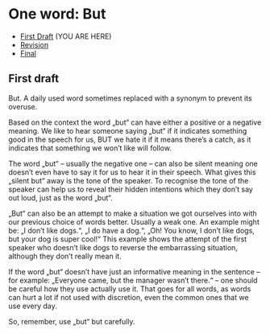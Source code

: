 # One word: But

- [First Draft](first-draft.md) (YOU ARE HERE)
- [Revision](revision.md)
- [Final](index.md)

## First draft

But. A daily used word sometimes replaced with a synonym to prevent its overuse. 

Based on the context the word „but“ can have either a positive or a negative meaning. We like to hear someone saying „but“ if it indicates something good in the speech for us, BUT we hate it if it means there’s a catch, as it indicates that something we won’t like will follow.

The word „but“ – usually the negative one – can also be silent meaning one doesn’t even have to say it for us to hear it in their speech. What gives this „silent but“ away is the tone of the speaker. To recognise the tone of the speaker can help us to reveal their hidden intentions which they don’t say out loud, just as the word „but“.

„But“ can also be an attempt to make a situation we got ourselves into with our previous choice of words better. Usually a weak one. An example might be: „I don’t like dogs.“, „I do have a dog.“,  „Oh! You know, I don’t like dogs, but your dog is super cool!“ This example shows the attempt of the first speaker who doesn’t like dogs to reverse the embarrassing situation, although they don’t really mean it.

If the word „but“ doesn’t have just an informative meaning in the sentence – for example: „Everyone came, but the manager wasn’t there.“ – one should be careful how they use actually use it. That goes for all words, as words can hurt a lot if not used with discretion, even the common ones that we use every day.

So, remember, use „but“ but carefully.
